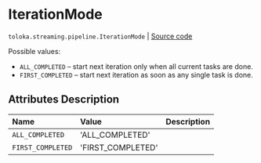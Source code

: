 # IterationMode
`toloka.streaming.pipeline.IterationMode` | [Source code](https://github.com/Toloka/toloka-kit/blob/v1.2.1/src/streaming/pipeline.py#L70)

Possible values:


* `ALL_COMPLETED` – start next iteration only when all current tasks are done.
* `FIRST_COMPLETED` – start next iteration as soon as any single task is done.

## Attributes Description

| Name | Value | Description |
| :------| :-----------| :----------|
`ALL_COMPLETED`|'ALL_COMPLETED'|
`FIRST_COMPLETED`|'FIRST_COMPLETED'|
